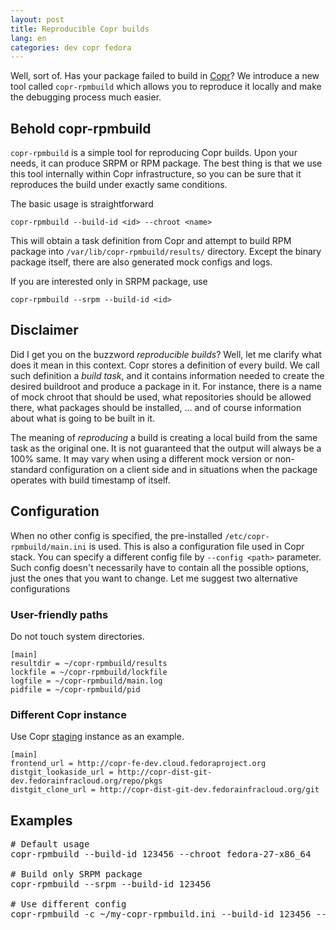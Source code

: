 ```yaml
---
layout: post
title: Reproducible Copr builds
lang: en
categories: dev copr fedora
---
```


Well, sort of. Has your package failed to build in [Copr](http://copr.fedoraproject.org/)? We introduce a new tool called `copr-rpmbuild` which allows you to reproduce it locally and make the debugging process much easier.


## Behold copr-rpmbuild

`copr-rpmbuild` is a simple tool for reproducing Copr builds. Upon your needs, it can produce SRPM or RPM package. The best thing is that we use this tool internally within Copr infrastructure, so you can be sure that it reproduces the build under exactly same conditions.

The basic usage is straightforward

	copr-rpmbuild --build-id <id> --chroot <name>

This will obtain a task definition from Copr and attempt to build RPM package into `/var/lib/copr-rpmbuild/results/` directory. Except the binary package itself, there are also generated mock configs and logs.

If you are interested only in SRPM package, use

	copr-rpmbuild --srpm --build-id <id>


## Disclaimer

Did I get you on the buzzword _reproducible builds_? Well, let me clarify what does it mean in this context. Copr stores a definition of every build. We call such definition a _build task_, and it contains information needed to create the desired buildroot and produce a package in it. For instance, there is a name of mock chroot that should be used, what repositories should be allowed there, what packages should be installed, ... and of course information about what is going to be built in it.

The meaning of _reproducing_ a build is creating a local build from the same task as the original one. It is not guaranteed that the output will always be a 100% same. It may vary when using a different mock version or non-standard configuration on a client side and in situations when the package operates with build timestamp of itself.


## Configuration

When no other config is specified, the pre-installed `/etc/copr-rpmbuild/main.ini` is used. This is also a configuration file used in Copr stack. You can specify a different config file by `--config <path>` parameter. Such config doesn't necessarily have to contain all the possible options, just the ones that you want to change. Let me suggest two alternative configurations


### User-friendly paths

Do not touch system directories.

	[main]
	resultdir = ~/copr-rpmbuild/results
	lockfile = ~/copr-rpmbuild/lockfile
	logfile = ~/copr-rpmbuild/main.log
	pidfile = ~/copr-rpmbuild/pid


### Different Copr instance

Use Copr [staging](http://copr-fe-dev.cloud.fedoraproject.org/) instance as an example.

	[main]
	frontend_url = http://copr-fe-dev.cloud.fedoraproject.org
	distgit_lookaside_url = http://copr-dist-git-dev.fedorainfracloud.org/repo/pkgs
	distgit_clone_url = http://copr-dist-git-dev.fedorainfracloud.org/git


## Examples
<pre class="prettyprint lang-bash">
# Default usage
copr-rpmbuild --build-id 123456 --chroot fedora-27-x86_64

# Build only SRPM package
copr-rpmbuild --srpm --build-id 123456

# Use different config
copr-rpmbuild -c ~/my-copr-rpmbuild.ini --build-id 123456 --chroot fedora-27-x86_64
</pre>
